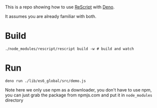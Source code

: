
This is a repo showing how to use [ReScript](https://github.com/rescript-lang/rescript-compiler) with
[Deno](https://deno.land/#installation).

It assumes you are already familiar with both.

# Build
```
./node_modules/rescript/rescript build -w # build and watch
```
# Run

```
deno run ./lib/es6_global/src/demo.js
```

Note here we only use npm as a downloader, you don't have to use npm, you can just grab the package from npmjs.com and put it in
`node_modules` directory